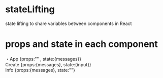 # stateLifting
state lifting to share variables between components in React

# props and state in each component
・App {props:"" , state:{messages}}  
 Create {props:{messages}, state:{input}}  
 Info   {props:{messages}, state:""}  
